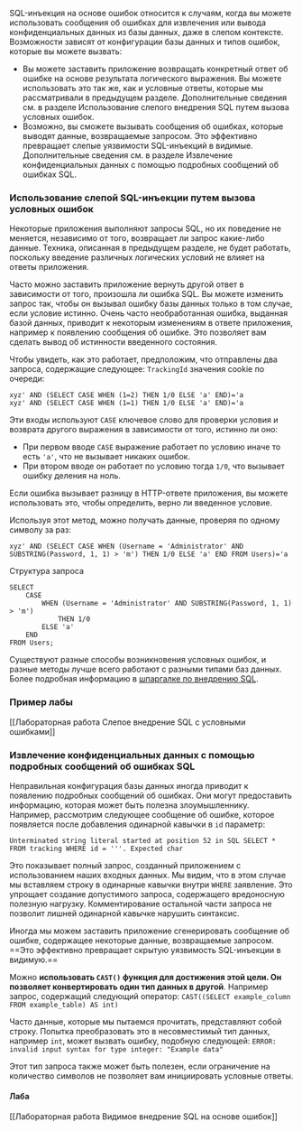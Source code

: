 SQL-инъекция на основе ошибок относится к случаям, когда вы можете использовать сообщения об ошибках для извлечения или вывода конфиденциальных данных из базы данных, даже в слепом контексте. Возможности зависят от конфигурации базы данных и типов ошибок, которые вы можете вызвать:

- Вы можете заставить приложение возвращать конкретный ответ об ошибке на основе результата логического выражения. Вы можете использовать это так же, как и условные ответы, которые мы рассматривали в предыдущем разделе. Дополнительные сведения см. в разделе Использование слепого внедрения SQL путем вызова условных ошибок.
- Возможно, вы сможете вызывать сообщения об ошибках, которые выводят данные, возвращаемые запросом. Это эффективно превращает слепые уязвимости SQL-инъекций в видимые. Дополнительные сведения см. в разделе Извлечение конфиденциальных данных с помощью подробных сообщений об ошибках SQL.

### Использование слепой SQL-инъекции путем вызова условных ошибок

Некоторые приложения выполняют запросы SQL, но их поведение не меняется, независимо от того, возвращает ли запрос какие-либо данные. Техника, описанная в предыдущем разделе, не будет работать, поскольку введение различных логических условий не влияет на ответы приложения.

Часто можно заставить приложение вернуть другой ответ в зависимости от того, произошла ли ошибка SQL. Вы можете изменить запрос так, чтобы он вызывал ошибку базы данных только в том случае, если условие истинно. Очень часто необработанная ошибка, выданная базой данных, приводит к некоторым изменениям в ответе приложения, например к появлению сообщения об ошибке. Это позволяет вам сделать вывод об истинности введенного состояния.

Чтобы увидеть, как это работает, предположим, что отправлены два запроса, содержащие следующее: `TrackingId` значения cookie по очереди:
```
xyz' AND (SELECT CASE WHEN (1=2) THEN 1/0 ELSE 'a' END)='a 
xyz' AND (SELECT CASE WHEN (1=1) THEN 1/0 ELSE 'a' END)='a
```

Эти входы используют `CASE` ключевое слово для проверки условия и возврата другого выражения в зависимости от того, истинно ли оно:

- При первом вводе `CASE` выражение работает по условию иначе то есть `'a'`, что не вызывает никаких ошибок.
- При втором вводе он работает по условию тогда `1/0`, что вызывает ошибку деления на ноль.

Если ошибка вызывает разницу в HTTP-ответе приложения, вы можете использовать это, чтобы определить, верно ли введенное условие.

Используя этот метод, можно получать данные, проверяя по одному символу за раз:
```
xyz' AND (SELECT CASE WHEN (Username = 'Administrator' AND SUBSTRING(Password, 1, 1) > 'm') THEN 1/0 ELSE 'a' END FROM Users)='a
```
Структура запроса
```
SELECT 
    CASE 
        WHEN (Username = 'Administrator' AND SUBSTRING(Password, 1, 1) > 'm') 
            THEN 1/0
        ELSE 'a' 
    END
FROM Users;
```

Существуют разные способы возникновения условных ошибок, и разные методы лучше всего работают с разными типами баз данных. Более подробная информацию в [шпаргалке по внедрению SQL](https://portswigger.net/web-security/sql-injection/cheat-sheet).

### Пример лабы
[[Лабораторная работа Слепое внедрение SQL с условными ошибками]]


### Извлечение конфиденциальных данных с помощью подробных сообщений об ошибках SQL

Неправильная конфигурация базы данных иногда приводит к появлению подробных сообщений об ошибках. Они могут предоставить информацию, которая может быть полезна злоумышленнику. Например, рассмотрим следующее сообщение об ошибке, которое появляется после добавления одинарной кавычки в `id` параметр:

```
Unterminated string literal started at position 52 in SQL SELECT * FROM tracking WHERE id = '''. Expected char
```

Это показывает полный запрос, созданный приложением с использованием наших входных данных. Мы видим, что в этом случае мы вставляем строку в одинарные кавычки внутри `WHERE` заявление. Это упрощает создание допустимого запроса, содержащего вредоносную полезную нагрузку. Комментирование остальной части запроса не позволит лишней одинарной кавычке нарушить синтаксис.

Иногда мы можем заставить приложение сгенерировать сообщение об ошибке, содержащее некоторые данные, возвращаемые запросом. ==Это эффективно превращает скрытую уязвимость SQL-инъекции в видимую.==

Можно **использовать `CAST()` функция для достижения этой цели. Он позволяет конвертировать один тип данных в другой**. Например запрос, содержащий следующий оператор:
`CAST((SELECT example_column FROM example_table) AS int)`

Часто данные, которые мы пытаемся прочитать, представляют собой строку. Попытка преобразовать это в несовместимый тип данных, например `int`, может вызвать ошибку, подобную следующей:
`ERROR: invalid input syntax for type integer: "Example data"`

Этот тип запроса также может быть полезен, если ограничение на количество символов не позволяет вам инициировать условные ответы.

#### Лаба
[[Лабораторная работа Видимое внедрение SQL на основе ошибок]]